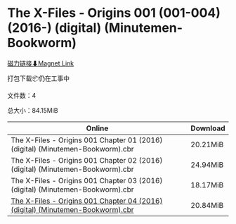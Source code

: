 # The X-Files - Origins 001 (001-004) (2016-) (digital) (Minutemen-Bookworm)

[磁力链接⬇Magnet Link](magnet:?xt=urn:btih:683ab7b77d2974643d603e5906cf9c9ce4219d6d&dn=The%20X-Files%20-%20Origins%20001%20%28001-004%29%20%282016-%29%20%28digital%29%20%28Minutemen-Bookworm%29)

打包下载📦仍在工事中

文件数：4

总大小：84.15MiB

Online | Download
--- | ---
The X-Files - Origins 001 Chapter 01 (2016) (digital) (Minutemen-Bookworm).cbr | 20.21MiB
The X-Files - Origins 001 Chapter 02 (2016) (digital) (Minutemen-Bookworm).cbr | 24.94MiB
The X-Files - Origins 001 Chapter 03 (2016) (digital) (Minutemen-Bookworm).cbr | 18.17MiB
[The X-Files - Origins 001 Chapter 04 (2016) (digital) (Minutemen-Bookworm).cbr](https://github.com/alicewish/markdown/blob/master/comic/X-Files-Origins-001-Chapter-04-2016-digital-Minutemen-Bookworm-cbr.md) | 20.84MiB